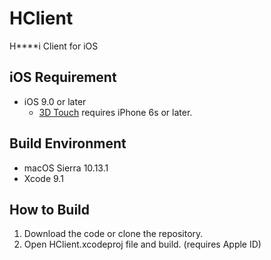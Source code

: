 # HClient
H****i Client for iOS

## iOS Requirement
* iOS 9.0 or later
  * [3D Touch](https://developer.apple.com/library/content/documentation/UserExperience/Conceptual/Adopting3DTouchOniPhone/) requires iPhone 6s or later.

## Build Environment
* macOS Sierra 10.13.1
* Xcode 9.1

## How to Build
1. Download the code or clone the repository.
2. Open HClient.xcodeproj file and build. (requires Apple ID)
